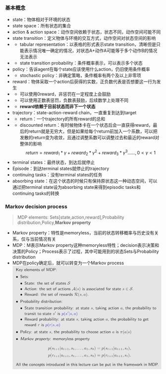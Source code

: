 ### 基本概念
* state：物体相对于环境的状态
* state space：所有状态的集合
* action & action space：动作空间依赖于状态，状态不同，动作空间可能不同
* state transition：定义物体与环境的交互方式，动作空间对状态空间的影响
* * tabular representation：以表格的形式表示state transition，清晰但是只能表示情况唯一确定的情况，对状态A+动作A可能等于多个动作B的情况无法表示
* * state transition probability：条件概率表示，可以表示多个状态
* policy：告诉agent在每个state应该使用什么action，仍旧使用条件概率
* * stochastic policy：非确定策略，条件概率有两个及以上非零项
* reward：物体采取一个action后获得的实数，正负数代表是否想要这一行为发生
* * 可以使用0reward，非惩罚在一定程度上会鼓励
* * 可以使用正数表惩罚，负数表鼓励，后续数学上处理不同
* * **reward依赖于目前状态而非下一个状态**
* trajectory：state-action-reward chain，一直重复到达到target
* * return：一个trajectory的所有reward的总和
* * discounted return：有时候物体卡在一个状态后会一直获得reward，最后的return就是无穷大，但是如果给每个return前加入一个系数，可以把发散的return变为收敛，且通过调整系数可以调整过去和最近的reward对整体的影响$$ return = reward_1*\gamma+reward_2*\gamma^2+reward_3*\gamma^3……,0<\gamma<1$$
* terminal states：最终状态，到达后就停止
* Episode：到达terminal states就停止的trajectory
* continuing tasks：没有terminal states的任务
* absorbing state：在这个状态的时候只有保持原状态这一种动态空间，可以通过把terminal state设为absorbing state来得到episodic tasks和continuing tasks的转换

### Markov decision process
> MDP elements: Sets[state,action,reward],Probability distribution,Policy,**Markov property**
* Markov property：特性是memoryless，当前的状态转移概率与历史没有关系，仅与当前情况有关
* MDP：M表示Markov property这种memoryless特性；decision表示决策和决策的Policy；Process表示了过程，其中可能用到的状态Sets与Probability distribution
* MDP在policy确定后，就可以转变为一个Markov process
![1.png](pic/1.png)